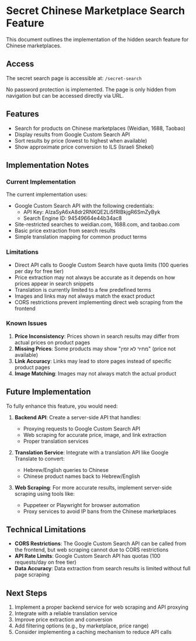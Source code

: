 
# Secret Chinese Marketplace Search Feature

This document outlines the implementation of the hidden search feature for Chinese marketplaces.

## Access

The secret search page is accessible at: `/secret-search`

No password protection is implemented. The page is only hidden from navigation but can be accessed directly via URL.

## Features

- Search for products on Chinese marketplaces (Weidian, 1688, Taobao)
- Display results from Google Custom Search API
- Sort results by price (lowest to highest when available)
- Show approximate price conversion to ILS (Israeli Shekel)

## Implementation Notes

### Current Implementation

The current implementation uses:
- Google Custom Search API with the following credentials:
  - API Key: AIzaSyA6xA8dr2RNKQE2Li5fRIBkjgR6SmZyByk
  - Search Engine ID: 94549664e44b34ac8
- Site-restricted searches to weidian.com, 1688.com, and taobao.com
- Basic price extraction from search results
- Simple translation mapping for common product terms

### Limitations

- Direct API calls to Google Custom Search have quota limits (100 queries per day for free tier)
- Price extraction may not always be accurate as it depends on how prices appear in search snippets
- Translation is currently limited to a few predefined terms
- Images and links may not always match the exact product
- CORS restrictions prevent implementing direct web scraping from the frontend

### Known Issues

1. **Price Inconsistency**: Prices shown in search results may differ from actual prices on product pages
2. **Missing Prices**: Some products may show "מחיר לא זמין" (price not available)
3. **Link Accuracy**: Links may lead to store pages instead of specific product pages
4. **Image Matching**: Images may not always match the actual product

## Future Implementation

To fully enhance this feature, you would need:

1. **Backend API**: Create a server-side API that handles:
   - Proxying requests to Google Custom Search API
   - Web scraping for accurate price, image, and link extraction
   - Proper translation services

2. **Translation Service**: Integrate with a translation API like Google Translate to convert:
   - Hebrew/English queries to Chinese
   - Chinese product names back to Hebrew/English

3. **Web Scraping**: For more accurate results, implement server-side scraping using tools like:
   - Puppeteer or Playwright for browser automation
   - Proxy services to avoid IP bans from the Chinese marketplaces

## Technical Limitations

- **CORS Restrictions**: The Google Custom Search API can be called from the frontend, but web scraping cannot due to CORS restrictions
- **API Rate Limits**: Google Custom Search API has quotas (100 requests/day on free tier)
- **Data Accuracy**: Data extraction from search results is limited without full page scraping

## Next Steps

1. Implement a proper backend service for web scraping and API proxying
2. Integrate with a reliable translation service
3. Improve price extraction and conversion
4. Add filtering options (e.g., by marketplace, price range)
5. Consider implementing a caching mechanism to reduce API calls
